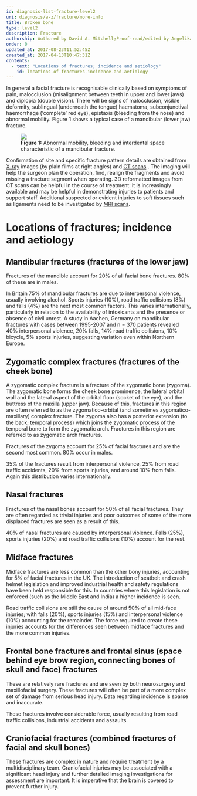 ```yaml
---
id: diagnosis-list-fracture-level2
uri: diagnosis/a-z/fracture/more-info
title: Broken bone
type: level2
description: Fracture
authorship: Authored by David A. Mitchell;Proof-read/edited by Angelika Sebald
order: 0
updated_at: 2017-08-23T11:52:45Z
created_at: 2017-04-13T10:47:31Z
contents:
  - text: "Locations of fractures; incidence and aetiology"
    id: locations-of-fractures-incidence-and-aetiology
---
```


<p>In general a facial fracture is recognisable clinically based
    on symptoms of pain, malocclusion (misalignment between teeth
    in upper and lower jaws) and diplopia (double vision). There
    will be signs of malocclusion, visible deformity, sublingual
    (underneath the tongue) haematoma, subconjunctival haemorrhage
    (‘complete’ red eye), epistaxis (bleeding from the nose)
    and abnormal mobility. Figure 1 shows a typical case of a
    mandibular (lower jaw) fracture.</p>
<figure><img src="/diagnosis/a-z/fracture/more-info/figure1.jpg">
    <figcaption><strong>Figure 1:</strong> Abnormal mobility, bleeding and
        interdental space characteristic of a mandibular fracture.</figcaption>
</figure>
<p>Confirmation of site and specific fracture pattern details are
    obtained from <a href="/diagnosis/tests/x-ray">X-ray</a>    images (by plain films at right angles) and <a href="/diagnosis/tests/ct-scans">CT scans</a>    . The imaging will help the surgeon plan the operation, find,
    realign the fragments and avoid missing a fracture segment
    when operating. 3D reformatted images from CT scans can be
    helpful in the course of treatment: it is increasingly available
    and may be helpful in demonstrating injuries to patients
    and support staff. Additional suspected or evident injuries
    to soft tissues such as ligaments need to be investigated
    by <a href="/diagnosis/tests/mri">MRI scans</a>.</p>
<h1 id="locations-of-fractures-incidence-and-aetiology">Locations of fractures; incidence and aetiology</h1>
<h2>Mandibular fractures (fractures of the lower jaw)</h2>
<p>Fractures of the mandible account for 20% of all facial bone
    fractures. 80% of these are in males.</p>
<p>In Britain 75% of mandibular fractures are due to interpersonal
    violence, usually involving alcohol. Sports injuries (10%),
    road traffic collisions (8%) and falls (4%) are the next
    most common factors. This varies internationally, particularly
    in relation to the availability of intoxicants and the presence
    or absence of civil unrest. A study in Aachen, Germany on
    mandibular fractures with cases between 1995-2007 and n =
    370 patients revealed 40% interpersonal violence, 20% falls,
    14% road traffic collisions, 10% bicycle, 5% sports injuries,
    suggesting variation even within Northern Europe.</p>
<h2>Zygomatic complex fractures (fractures of the cheek bone)</h2>
<p>A zygomatic complex fracture is a fracture of the zygomatic bone
    (zygoma). The zygomatic bone forms the cheek bone prominence,
    the lateral orbital wall and the lateral aspect of the orbital
    floor (socket of the eye), and the buttress of the maxilla
    (upper jaw). Because of this, fractures in this region are
    often referred to as the zygomatico-orbital (and sometimes
    zygomatico-maxillary) complex fracture. The zygoma also has
    a posterior extension (to the back; temporal process) which
    joins the zygomatic process of the temporal bone to form
    the zygomatic arch. Fractures in this region are referred
    to as zygomatic arch fractures.</p>
<p>Fractures of the zygoma account for 25% of facial fractures and
    are the second most common. 80% occur in males.</p>
<p>35% of the fractures result from interpersonal violence, 25%
    from road traffic accidents, 20% from sports injuries, and
    around 10% from falls. Again this distribution varies internationally.</p>
<h2>Nasal fractures</h2>
<p>Fractures of the nasal bones account for 50% of all facial fractures.
    They are often regarded as trivial injuries and poor outcomes
    of some of the more displaced fractures are seen as a result
    of this.</p>
<p>40% of nasal fractures are caused by interpersonal violence.
    Falls (25%), sports injuries (20%) and road traffic collisions
    (10%) account for the rest.</p>
<h2>Midface fractures</h2>
<p>Midface fractures are less common than the other bony injuries,
    accounting for 5% of facial fractures in the UK. The introduction
    of seatbelt and crash helmet legislation and improved industrial
    health and safety regulations have been held responsible
    for this. In countries where this legislation is not enforced
    (such as the Middle East and India) a higher incidence is
    seen.</p>
<p>Road traffic collisions are still the cause of around 50% of
    all mid-face injuries; with falls (20%), sports injuries
    (15%) and interpersonal violence (10%) accounting for the
    remainder. The force required to create these injuries accounts
    for the differences seen between midface fractures and the
    more common injuries.</p>
<h2>Frontal bone fractures and frontal sinus (space behind eye brow
    region, connecting bones of skull and face) fractures</h2>
<p>These are relatively rare fractures and are seen by both neurosurgery
    and maxillofacial surgery. These fractures will often be
    part of a more complex set of damage from serious head injury.
    Data regarding incidence is sparse and inaccurate.</p>
<p>These fractures involve considerable force, usually resulting
    from road traffic collisions, industrial accidents and assaults.</p>
<h2>Craniofacial fractures (combined fractures of facial and skull
    bones)</h2>
<p>These fractures are complex in nature and require treatment by
    a multidisciplinary team. Craniofacial injuries may be associated
    with a significant head injury and further detailed imaging
    investigations for assessment are important. It is imperative
    that the brain is covered to prevent further injury.</p>

